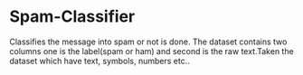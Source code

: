 # Spam-Classifier
Classifies the message into spam or not is done. The dataset contains two columns one is the label(spam or ham) and second is the raw text.Taken the dataset which have text, symbols, numbers etc..
